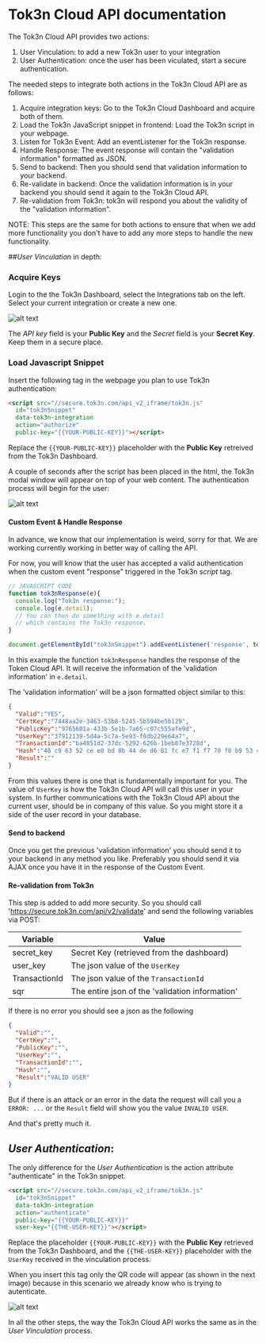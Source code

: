 # Tok3n Cloud API documentation
The Tok3n Cloud API provides two actions:

1. User Vinculation: to add a new Tok3n user to your integration
2. User Authentication: once the user has been viculated, start a  secure authentication.

The needed steps to integrate both actions in the Tok3n Cloud API are as follows:

1. Acquire integration keys: Go to the Tok3n Cloud Dashboard and acquire both of them.
2. Load the Tok3n JavaScript snippet in frontend: Load the Tok3n script in your webpage.
3. Listen for Tok3n Event: Add an eventListener for the Tok3n response.
4. Handle Response: The event response will contain the "validation information" formatted as JSON.
5. Send to backend: Then you should send that validation information to your backend.
6. Re-validate in backend: Once the validation information is in your backend you should send it again to the Tok3n Cloud API.
7. Re-validation from Tok3n: tok3n will respond you about the validity of the "validation information".

NOTE: This steps are the same for both actions to ensure that when we add more functionality you don't have to add any more steps to handle the new functionality.

##*User Vinculation* in depth:
### Acquire Keys

Login to the the Tok3n Dashboard, select the Integrations tab on the left. Select your current integration or create a new one.

![alt text](https://raw.githubusercontent.com/Tok3n/CloudDocumentation/master/API/keys.png "Adquire Keys")

The *API key* field is your **Public Key** and the *Secret* field is your **Secret Key**. Keep them in a secure place.

### Load Javascript Snippet
Insert the following tag in the webpage you plan to use Tok3n authentication:

<!-- Siguiente version: quitar id, agregar data- -->

```html
<script src="//secure.tok3n.com/api_v2_iframe/tok3n.js"
  id="tok3nSnippet"
  data-tok3n-integration
  action="authorize"
  public-key="{{YOUR-PUBLIC-KEY}}"></script>
```

Replace the `{{YOUR-PUBLIC-KEY}}` placeholder with the **Public Key** retreived from the Tok3n Dashboard.

<!-- Siguiente version: llamar al script con js -->

A couple of seconds after the script has been placed in the html, the Tok3n modal window will appear on top of your web content. The authentication process will begin for the user:

![alt text](https://raw.githubusercontent.com/Tok3n/CloudDocumentation/master/API/login1.png "Login 1")

#### Custom Event & Handle Response
In advance, we know that our implementation is weird, sorry for that. We are working currently working in better way of calling the API.

For now, you will know that the user has accepted a valid authentication when the custom event "response" triggered in the Tok3n *script* tag.

```javascript
// JAVASCRIPT CODE
function tok3nResponse(e){
  console.log("Tok3n response:");
  console.log(e.detail);
  // You can then do something with e.detail
  // which contains the Tok3n response.
}

document.getElementById("tok3nSnippet").addEventListener('response', tok3nResponse, false);
```

In this example the function `tok3nResponse` handles the response of the Token Cloud API. It will receive the information of the 'validation information' in `e.detail`.

The 'validation information' will be a json formatted object similar to this:

```json
{
  "Valid":"YES",
  "CertKey":"7448aa2e-3463-53b8-5245-5b594be5b129",
  "PublicKey":"9765601a-433b-5e1b-7a65-c07c555afe9d",
  "UserKey":"37912139-5d4a-5c7a-5e93-f8db229e64a7",
  "TransactionId":"ba4851d2-37dc-5292-626b-1beb87e3728d",
  "Hash":"48 c9 63 52 ce e0 bd 8b 44 de d6 81 fc e7 f1 f7 70 f8 b9 53 c2 c8 9a fe d0 9f 0b f8 6b fc aa 93",
  "Result":""
}
```

From this values there is one that is fundamentally important for you. The value of `UserKey` is how the Tok3n Cloud API will call this user in your system. In further communications with the Tok3n Cloud API about the current user, should be in company of this value. So you might store it a side of the user record in your database.

#### Send to backend
Once you get the previous 'validation information' you should send it to your backend in any method you like. Preferably you should send it via AJAX once you have it in the response of the Custom Event.

#### Re-validation from Tok3n
This step is added to add more security. So you should call 
'https://secure.tok3n.com/api/v2/validate' and send the following variables via POST:

| Variable      | Value                                             | 
| ------------- | ------------------------------------------------- | 
| secret_key    | Secret Key (retrieved from the dashboard)           |
| user_key      | The json value of the `UserKey`                   |
| TransactionId | The json value of the `TransactionId`             |
| sqr           | The entire json of the 'validation information'   |

If there is no error you should see a json as the following

```json
{
  "Valid":"",
  "CertKey":"",
  "PublicKey":"",
  "UserKey":"",
  "TransactionId":"",
  "Hash":"",
  "Result":"VALID USER"
}
```

But if there is an attack or an error in the data the request will call you a `ERROR: ...` or the `Result` field will show you the value `INVALID USER`.

And that's pretty much it. 

## *User Authentication*:
The only difference for the *User Authentication* is the action attribute "authenticate" in the Tok3n snippet.

```html
<script src="//secure.tok3n.com/api_v2_iframe/tok3n.js" 
  id="tok3nSnippet"
  data-tok3n-integration
  action="authenticate"
  public-key="{{YOUR-PUBLIC-KEY}}"
  user-key="{{THE-USER-KEY}}"></script>
```

Replace the placeholder `{{YOUR-PUBLIC-KEY}}` with the **Public Key** retrieved from the Tok3n Dashboard, and the `{{THE-USER-KEY}}` placeholder with the `UserKey` received in the vinculation process.

When you insert this tag only the QR code will appear (as shown in the next image) because in this scenario we already know who is trying to autenticate.

![alt text](https://raw.githubusercontent.com/Tok3n/CloudDocumentation/master/API/login2.png "Login 2")

In all the other steps, the way the Tok3n Cloud API works the same as in the *User Vinculation* process.
